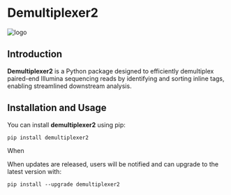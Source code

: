 # Demultiplexer2

![logo](https://github.com/user-attachments/assets/e9c034d1-be0f-4e06-a78d-95fcaf03e926)

## Introduction 

**Demultiplexer2** is a Python package designed to efficiently demultiplex paired-end Illumina sequencing reads by identifying and sorting inline tags, enabling streamlined downstream analysis.

## Installation and Usage

You can install **demultiplexer2** using pip:

```
pip install demultiplexer2
```
When 

When updates are released, users will be notified and can upgrade to the latest version with:

```
pip install --upgrade demultiplexer2
```
